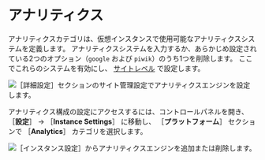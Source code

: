 # アナリティクス

アナリティクスカテゴリは、仮想インスタンスで使用可能なアナリティクスシステムを定義します。 アナリティクスシステムを入力するか、あらかじめ設定されている2つのオプション（`google` および `piwik`）のうち1つを削除します。 ここでこれらのシステムを有効にし、 [サイトレベル](../../../site_building.html) で設定します。

![［詳細設定］セクションのサイト管理設定でアナリティクスエンジンを設定します。](./analytics/images/01.png)

アナリティクス構成の設定にアクセスするには、コントロールパネルを開き、 ［**設定**］ &rarr; ［**Instance Settings**］ に移動し、 ［**プラットフォーム**］ セクションで ［**Analytics**］ カテゴリを選択します。

![［インスタンス設定］からアナリティクスエンジンを追加または削除します。](./analytics/images/02.png)